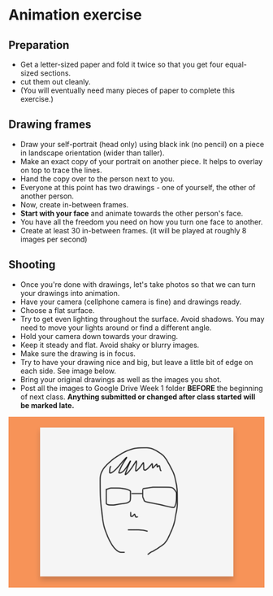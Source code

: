 # Animation exercise

## Preparation
- Get a letter-sized paper and fold it twice so that you get four equal-sized sections.
- cut them out cleanly.
- (You will eventually need many pieces of paper to complete this exercise.)

## Drawing frames
- Draw your self-portrait (head only) using black ink (no pencil) on a piece in landscape orientation (wider than taller).
- Make an exact copy of your portrait on another piece. It helps to overlay on top to trace the lines.
- Hand the copy over to the person next to you.
- Everyone at this point has two drawings - one of yourself, the other of another person.
- Now, create in-between frames.
- **Start with your face** and animate towards the other person's face.
- You have all the freedom you need on how you turn one face to another.
- Create at least 30 in-between frames. (it will be played at roughly 8 images per second)

## Shooting
- Once you're done with drawings, let's take photos so that we can turn your drawings into animation.
- Have your camera (cellphone camera is fine) and drawings ready.
- Choose a flat surface.
- Try to get even lighting throughout the surface. Avoid shadows. You may need to move your lights around or find a different angle.
- Hold your camera down towards your drawing.
- Keep it steady and flat. Avoid shaky or blurry images.
- Make sure the drawing is in focus.
- Try to have your drawing nice and big, but leave a little bit of edge on each side. See image below.
- Bring your original drawings as well as the images you shot.
- Post all the images to Google Drive Week 1 folder **BEFORE** the beginning of next class. **Anything submitted or changed after class started will be marked late.**


![Reference image](../images/w1/w1-exercise-reference.png)
